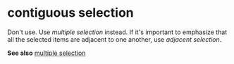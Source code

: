 # contiguous selection

Don't use. Use *multiple selection* instead. If it's important to emphasize that all the selected items are adjacent to one another, use *adjacent selection*.

**See also** [multiple selection](../m/multiple-selection.md)
